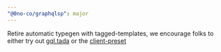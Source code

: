 ```yaml
---
"@0no-co/graphqlsp": major
---
```


Retire automatic typegen with tagged-templates, we encourage folks to either try out
[gql.tada](https://github.com/0no-co/gql.tada) or the [client-preset](https://the-guild.dev/graphql/codegen/docs/guides/react-vue)

